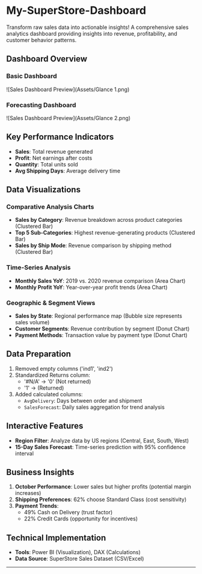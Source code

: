 # My-SuperStore-Dashboard
Transform raw sales data into actionable insights!
A comprehensive sales analytics dashboard providing insights into revenue, profitability, and customer behavior patterns.

## Dashboard Overview
### Basic Dashboard
![Sales Dashboard Preview](Assets/Glance 1.png)

### Forecasting Dashboard
![Sales Dashboard Preview](Assets/Glance 2.png)


## Key Performance Indicators
- **Sales**: Total revenue generated
- **Profit**: Net earnings after costs
- **Quantity**: Total units sold
- **Avg Shipping Days**: Average delivery time

## Data Visualizations

### Comparative Analysis Charts
- **Sales by Category**: Revenue breakdown across product categories (Clustered Bar)
- **Top 5 Sub-Categories**: Highest revenue-generating products (Clustered Bar)
- **Sales by Ship Mode**: Revenue comparison by shipping method (Clustered Bar)

### Time-Series Analysis
- **Monthly Sales YoY**: 2019 vs. 2020 revenue comparison (Area Chart)
- **Monthly Profit YoY**: Year-over-year profit trends (Area Chart)

### Geographic & Segment Views
- **Sales by State**: Regional performance map (Bubble size represents sales volume)
- **Customer Segments**: Revenue contribution by segment (Donut Chart)
- **Payment Methods**: Transaction value by payment type (Donut Chart)

## Data Preparation
1. Removed empty columns ('ind1', 'ind2')
2. Standardized Returns column:
   - '#N/A' → '0' (Not returned)
   - '1' → (Returned)
3. Added calculated columns:
   - `AvgDelivery`: Days between order and shipment
   - `SalesForecast`: Daily sales aggregation for trend analysis

## Interactive Features
- **Region Filter**: Analyze data by US regions (Central, East, South, West)
- **15-Day Sales Forecast**: Time-series prediction with 95% confidence interval

## Business Insights
1. **October Performance**: Lower sales but higher profits (potential margin increases)
2. **Shipping Preferences**: 62% choose Standard Class (cost sensitivity)
3. **Payment Trends**:
   - 49% Cash on Delivery (trust factor)
   - 22% Credit Cards (opportunity for incentives)

## Technical Implementation
- **Tools**: Power BI (Visualization), DAX (Calculations)
- **Data Source**: SuperStore Sales Dataset (CSV/Excel)

---


